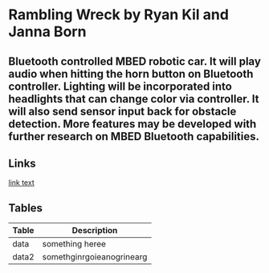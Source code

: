 # Rambling Wreck by Ryan Kil and Janna Born
## Bluetooth controlled MBED robotic car. It will play audio when hitting the horn button on Bluetooth controller. Lighting will be incorporated into headlights that can change color via controller. It will also send sensor input back for obstacle detection. More features may be developed with further research on MBED Bluetooth capabilities.

## Links
[link text](https://www.youtube.com/shorts/OATE5wvw6fY)

## Tables

| Table | Description |
| ----- | ----------- |
| data  | something heree |
| data2 | somethginrgoieanogrinearg |

